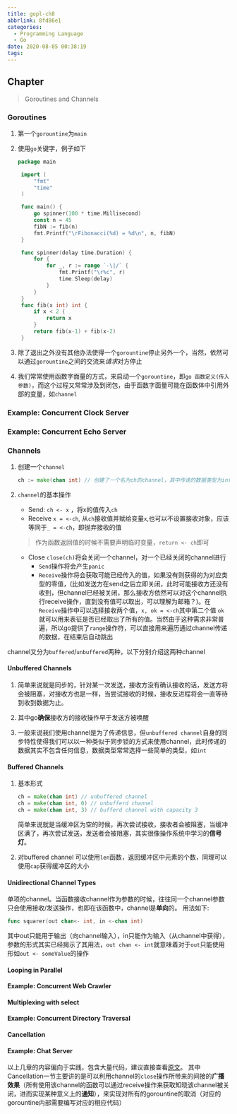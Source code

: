 ```yaml
---
title: gopl-ch8
abbrlink: 8fd86e1
categories:
  - Programming Language
  - Go
date: 2020-08-05 00:38:19
tags:
---
```



## Chapter 
> Goroutines and Channels

### Goroutines
1. 第一个`gorountine`为`main`
2. 使用`go`关键字，例子如下
   ```go
   package main

    import (
        "fmt"
        "time"
    )

    func main() {
        go spinner(100 * time.Millisecond)
        const n = 45
        fibN := fib(n)
        fmt.Printf("\rFibonacci(%d) = %d\n", n, fibN)
    }

    func spinner(delay time.Duration) {
        for {
            for _, r := range `-\|/` {
                fmt.Printf("\r%c", r)
                time.Sleep(delay)
            }
        }
    }
    func fib(x int) int {
        if x < 2 {
            return x
        }
        return fib(x-1) + fib(x-2)
    }
   ```

3. 除了退出之外没有其他办法使得一个`gorountine`停止另外一个，当然，依然可以通过`gorountine`之间的交流来*请求*对方停止
4. 我们常常使用函数字面量的方式，来启动一个`gorountine`，即`go 函数定义(传入参数)`，而这个过程又常常涉及到闭包，由于函数字面量可能在函数体中引用外部的变量，如`channel`
### Example: Concurrent Clock Server
### Example: Concurrent Echo Server

### Channels
1. 创建一个`channel`
   ```go
   ch := make(chan int) // 创建了一个名为ch的channel，其中传递的数据类型为int
   ```

2. `channel`的基本操作
   - Send: 
   `ch <- x` ，将x的值传入`ch`
   - Receive
   `x = <-ch`, 从`ch`接收值并赋给变量`x`,也可以不设置接收对象，应该等同于`_ = <-ch`，即抛弃接收的值
   > 作为函数返回值的时候不需要声明临时变量，`return <- ch`即可
   - Close
   `close(ch)`将会关闭一个channel，对一个已经关闭的channel进行
     - `Send`操作将会产生`panic`
     - `Receive`操作将会获取可能已经传入的值，如果没有则获得的为对应类型的零值，(比如发送方在send之后立即关闭，此时可能接收方还没有收到，但channel已经被关闭，那么接收方依然可以对这个channel执行receive操作，直到没有值可以取出，可以理解为邮箱？)。在`Receive`操作中可以选择接收两个值，`x, ok = <-ch`其中第二个值 `ok`就可以用来表征是否已经取出了所有的值。当然由于这种需求非常普遍，所以go提供了`range`操作符，可以直接用来遍历通过channel传递的数据，在结束后自动跳出

channel又分为`buffered`/`unbuffered`两种，以下分别介绍这两种channel
#### Unbuffered Channels
1. 简单来说就是同步的，针对某一次发送，接收方没有确认接收的话，发送方将会被阻塞，对接收方也是一样，当尝试接收的时候，接收反进程将会一直等待到收到数据为止。

2. 其中go**确保**接收方的接收操作早于发送方被唤醒

3. 一般来说我们使用channel是为了传递信息，但`unbuffered channel`自身的同步特性使得我们可以以一种类似于同步锁的方式来使用channel，此时传递的数据其实不包含任何信息，数据类型常常选择一些简单的类型，如`int`

#### Buffered Channels
1. 基本形式
   ```go
   ch = make(chan int) // unbuffered channel
   ch = make(chan int, 0) // unbufferd channel
   ch = make(chan int, 3) // bufferd channel with capacity 3
   ```

    简单来说就是当缓冲区为空的时候，再次尝试接收，接收者会被阻塞，当缓冲区满了，再次尝试发送，发送者会被阻塞，其实很像操作系统中学习的**信号灯**。
2. 对buffered channel 可以使用`len`函数，返回缓冲区中元素的个数，同理可以使用`cap`获得缓冲区的大小



#### Unidirectional Channel Types
单项的channel。当函数接收channel作为参数的时候，往往同一个channel参数只会使用接收/发送操作，也即在该函数中，channel是**单向**的。
用法如下:
```go
func squarer(out chan<- int, in <-chan int)
```
其中out只能用于输出（向channel输入），in只能作为输入（从channel中获得），参数的形式其实已经揭示了其用法，`out chan <- int`就意味着对于`out`只能使用形如`out <- someValue`的操作



#### Looping in Parallel
#### Example: Concurrent Web Crawler
#### Multiplexing with select
#### Example: Concurrent Directory Traversal
#### Cancellation
#### Example: Chat Server
以上几章的内容偏向于实践，包含大量代码，建议直接查看[原文](https://books.studygolang.com/gopl-zh/ch8/ch8.html)。
其中Cancellation一节主要讲的是可以利用channel的`close`操作所带来的间接的**广播效果**（所有使用该channel的函数可以通过receive操作来获取知晓该channel被关闭，进而实现某种意义上的**通知**），来实现对所有的gorountine的取消（对应的gorountine内部需要编写对应的相应代码）